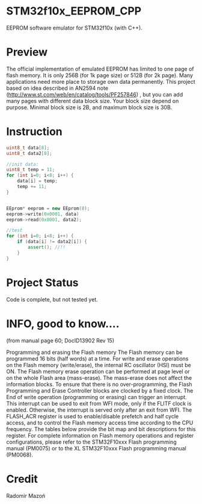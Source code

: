 # STM32f10x_EEPROM_CPP
EEPROM software emulator for STM32f10x (with C++).

# Preview

The official implementation of emulated EEPROM has limited to one page of flash memory. It is only 256B (for 1k page size) or 512B (for 2k page). Many applications need more place to storage own data permanently.
This project based on idea described in AN2594 note (http://www.st.com/web/en/catalog/tools/PF257846) , but you can add many pages with different data block size. Your block size depend on purpose. Minimal block size is 2B, and maximum block size is 30B. 

# Instruction
```C++
uint8_t data[8];
uint8_t data2[8];

//init data:
uint8_t temp = 11;
for (int i=0; i<8; i++) {
	data[i] = temp;
	temp += 11;
}


EEprom* eeprom = new EEprom(8);
eeprom->write(0x0001, data)
eeprom->read(0x0001, data2);

//test
for (int i=0; i<8; i++) {
	if (data[i] != data2[i]) {
		assert(); //!!	
	}
} 
```

# Project Status

Code is complete, but not tested yet.

# INFO, good to know....
(from manual page 60; DocID13902 Rev 15)

Programming and erasing the Flash memory
The Flash memory can be programmed 16 bits (half words) at a time.
For write and erase operations on the Flash memory (write/erase), the internal RC oscillator
(HSI) must be ON.
The Flash memory erase operation can be performed at page level or on the whole Flash
area (mass-erase). The mass-erase does not affect the information blocks.
To ensure that there is no over-programming, the Flash Programming and Erase Controller
blocks are clocked by a fixed clock.
The End of write operation (programming or erasing) can trigger an interrupt. This interrupt
can be used to exit from WFI mode, only if the FLITF clock is enabled. Otherwise, the
interrupt is served only after an exit from WFI.
The FLASH_ACR register is used to enable/disable prefetch and half cycle access, and to
control the Flash memory access time according to the CPU frequency. The tables below
provide the bit map and bit descriptions for this register.
For complete information on Flash memory operations and register configurations, please
refer to the STM32F10xxx Flash programming manual (PM0075) or to the XL
STM32F10xxx Flash programming manual (PM0068).

# Credit

Radomir Mazoń
